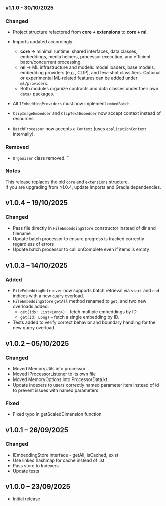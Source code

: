 ### v1.1.0 - 30/10/2025

### Changed
* Project structure refactored from **core + extensions** to **core + ml**.
* Imports updated accordingly:
  - **core** → minimal runtime: shared interfaces, data classes, embeddings, media helpers, processor execution, and efficient batch/concurrent processing.
  - **ml** → ML infrastructure and models: model loaders, base models, embedding providers (e.g., CLIP), and few-shot classifiers. Optional or experimental ML-related features can be added under `ml/providers`.
  - Both modules organize contracts and data classes under their own `data/` packages.

* All `IEmbeddingProviders` must now implement `embedBatch`
* `ClipImageEmbedder` and `ClipTextEmbedder` now accept context instead of resources
* `BatchProcessor` now accepts a `Context` (uses `applicationContext` internally).

### Removed

* `Organiser` class removed.
``
### Notes
This release replaces the old `core` and `extensions` structure.  
If you are upgrading from ≤1.0.4, update imports and Gradle dependencies.


## v1.0.4 – 19/10/2025

### Changed

* Pass file directly in `FileEmbeddingStore` constructor instead of dir and filename
* Update batch processor to ensure progress is tracked correctly regardless of errors
* Update batch processor to call onComplete even if items is empty

## v1.0.3 – 14/10/2025

### Added

* `FileEmbeddingRetriever` now supports batch retrieval via `start` and `end` indices with a new `query` overload.
* `FileEmbeddingStore` `getAll` method renamed to `get`, and two new overloads added:
    * `get(ids: List<Long>)` – fetch multiple embeddings by ID.
    * `get(id: Long)` – fetch a single embedding by ID.
* Tests added to verify correct behavior and boundary handling for the new query overload.

## v1.0.2 – 05/10/2025

### Changed
* Moved MemoryUtils into processor
* Moved IProcessorListener to its own file
* Moved MemoryOptions into ProcessorData.kt
* Update indexers to users correctly named parameter item instead of id to prevent issues with named parameters

### Fixed
* Fixed typo in getScaledDimension function

## v1.0.1 – 26/09/2025

### Changed
* IEmbeddingStore interface - getAll, isCached, exist 
* Use linked hashmap for cache instead of list
* Pass store to Indexers
* Update tests

## v1.0.0 – 23/09/2025
* Initial release